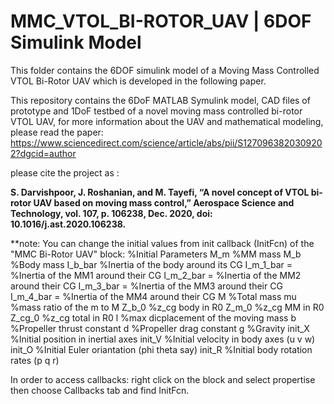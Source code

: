 # MMC_VTOL_BI-ROTOR_UAV | 6DOF Simulink Model
This folder contains the 6DOF simulink model of a Moving Mass Controlled VTOL Bi-Rotor UAV which is developed in the following paper.


This repository contains the 6DoF MATLAB Symulink model, CAD files of prototype and 1DoF testbed of a novel moving mass controlled bi-rotor VTOL UAV,
for more information about the UAV and mathematical modeling, please read the paper:
https://www.sciencedirect.com/science/article/abs/pii/S1270963820309202?dgcid=author

please cite the project as :

**S. Darvishpoor, J. Roshanian, and M. Tayefi, “A novel concept of VTOL bi-rotor UAV based on moving mass control,” Aerospace Science and Technology, vol. 107, p. 106238, Dec. 2020, doi: 10.1016/j.ast.2020.106238.**

**note:
You can change the initial values from init callback (InitFcn) of the "MMC Bi-Rotor UAV" block:
%Initial Parameters
M_m          %MM mass
M_b          %Body mass
I_b_bar      %Inertia of the body around its CG
I_m_1_bar =  %Inertia of the MM1 around their CG
I_m_2_bar =  %Inertia of the MM2 around their CG
I_m_3_bar =  %Inertia of the MM3 around their CG
I_m_4_bar =  %Inertia of the MM4 around their CG
M            %Total mass
mu           %mass ratio of the m to M
Z_b_0        %z_cg body in R0
Z_m_0        %z_cg MM in R0
Z_cg_0       %z_cg total in R0
l            %max dicplacement of the moving mass
b            %Propeller thrust constant
d            %Propeller drag constant
g            %Gravity
init_X       %Initial position in inertial axes
init_V       %Initial velocity in body axes (u v w)
init_O       %Initial Euler oriantation (phi theta say)
init_R       %Initial body rotation rates (p q r)

In order to access callbacks: right click on the block and select propertise then choose Callbacks tab and find InitFcn.